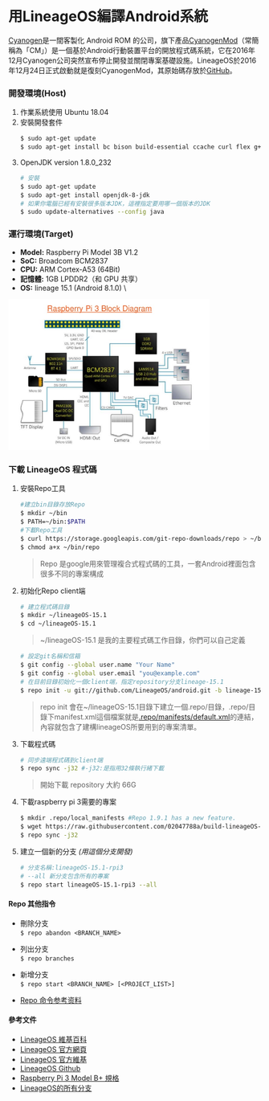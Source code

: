 # 用LineageOS編譯Android系統 
[Cyanogen](https://en.wikipedia.org/wiki/Cyanogen)是一間客製化 Android ROM 的公司，旗下產品[CyanogenMod](https://zh.wikipedia.org/wiki/CyanogenMod)（常簡稱為「CM」）是一個基於Android行動裝置平台的開放程式碼系統，它在2016年12月Cyanogen公司突然宣布停止開發並關閉專案基礎設施。LineageOS於2016年12月24日正式啟動就是復刻CyanogenMod，其原始碼存放於[GitHub](https://github.com/LineageOS)。
  
### **開發環境(Host)**
1. 作業系統使用 Ubuntu 18.04
2. 安裝開發套件
    ```bash
    $ sudo apt-get update
    $ sudo apt-get install bc bison build-essential ccache curl flex g++-multilib gcc-multilib git gnupg gperf lib32ncurses5-dev lib32readline-dev lib32z1-dev libesd0-dev liblz4-tool libncurses5-dev libsdl1.2-dev libssl-dev libwxgtk3.0-dev libxml2 libxml2-utils lzop pngcrush rsync schedtool squashfs-tools xsltproc zip zlib1g-dev python-mako imagemagick openjdk-8-jdk gcc-arm-linux-gnueabihf
    ```           
3. OpenJDK version 1.8.0_232 
    ```bash
    # 安裝
    $ sudo apt-get update 
    $ sudo apt-get install openjdk-8-jdk
    # 如果你電腦已經有安裝很多版本JDK，這裡指定要用哪一個版本的JDK
    $ sudo update-alternatives --config java
    ```
    

### **運行環境(Target)**
- **Model:** Raspberry Pi Model 3B V1.2 
- **SoC:** Broadcom BCM2837
- **CPU:** ARM Cortex-A53 (64Bit)
- **記憶體:** 1GB LPDDR2（和 GPU 共享）
- **OS:** lineage 15.1 (Android 8.1.0) \
<img src="./documents/images/introduction-to-rpi-15-638.jpg" alt="Raspberry Pi 3 Block Diagram" width="400px"/>

### 下載 LineageOS 程式碼  
1. 安裝Repo工具
    ```bash
    #建立bin目錄存放Repo
    $ mkdir ~/bin
    $ PATH=~/bin:$PATH
    #下載Repo工具
    $ curl https://storage.googleapis.com/git-repo-downloads/repo > ~/bin/repo
    $ chmod a+x ~/bin/repo
    ```
    > Repo 是google用來管理複合式程式碼的工具，一套Android裡面包含很多不同的專案構成
2. 初始化Repo client端
    ```bash
    # 建立程式碼目錄
    $ mkdir ~/lineageOS-15.1
    $ cd ~/lineageOS-15.1
    ```
    > ~/lineageOS-15.1 是我的主要程式碼工作目錄，你們可以自己定義
    ```bash
    # 設定git名稱和信箱
    $ git config --global user.name "Your Name"
    $ git config --global user.email "you@example.com"
    # 在目前目錄初始化一個client端，指定repository分支lineage-15.1
    $ repo init -u git://github.com/LineageOS/android.git -b lineage-15.1
    ```
    > repo init 會在~/lineageOS-15.1目錄下建立一個.repo/目錄，.repo/目錄下manifest.xml這個檔案就是[.repo/manifests/default.xml](manifests/default.xml)的連結，內容就包含了建構lineageOS所要用到的專案清單。
3. 下載程式碼
   ```bash
   # 同步遠端程式碼到client端
   $ repo sync -j32 #-j32:是指用32條執行緒下載
   ```
   > 開始下載 repository 大約 66G

4. 下載raspberry pi 3需要的專案
   ```bash
   $ mkdir .repo/local_manifests #Repo 1.9.1 has a new feature.
   $ wget https://raw.githubusercontent.com/02047788a/build-lineageOS-rpi3/master/manifests/manifest_brcm_rpi3.xml -O .repo/local_manifests/manifest_brcm_rpi3.xml
   $ repo sync -j32
   ```
5. 建立一個新的分支 *(用這個分支開發)*
   ```bash
   # 分支名稱:lineageOS-15.1-rpi3
   # --all 新分支包含所有的專案
   $ repo start lineageOS-15.1-rpi3 --all
   ```

#### Repo 其他指令
- 刪除分支 \
`$ repo abandon <BRANCH_NAME>`
- 列出分支 \
`$ repo branches`
- 新增分支 \
`$ repo start <BRANCH_NAME> [<PROJECT_LIST>]`

- [Repo 命令参考资料](https://source.android.google.cn/setup/using-repo.html)
#### 參考文件
- [LineageOS 維基百科](https://zh.wikipedia.org/wiki/LineageOS)
- [LineageOS 官方網頁](https://www.lineageos.org/)
- [LineageOS 官方維基](https://wiki.lineageos.org/)
- [LineageOS Github](https://github.com/LineageOS/)
- [Raspberry Pi 3 Model B+ 規格](https://www.raspberrypi.com.tw/10684/55/)
- [LineageOS的所有分支](https://github.com/LineageOS/android/branches/all)
